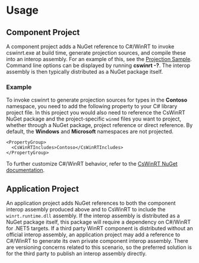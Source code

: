 # Usage

## Component Project

A component project adds a NuGet reference to C#/WinRT to invoke cswinrt.exe at build time, generate projection sources, and compile these into an interop assembly. For an example of this, see the [Projection Sample](https://github.com/microsoft/CsWinRT/tree/master/Samples/Net5ProjectionSample). Command line options can be displayed by running **cswinrt -?**.  The interop assembly is then typically distributed as a NuGet package itself. 

### Example 

To invoke cswinrt to generate projection sources for types in the **Contoso** namespace, you need to add the following property to your C# library project file. In this project you would also need to reference the CsWinRT NuGet package and the project-specific `winmd` files you want to project, whether through a NuGet package, project reference or direct reference. By default, the **Windows** and **Microsoft** namespaces are not projected.

```  
<PropertyGroup>
  <CsWinRTIncludes>Contoso</CsWinRTIncludes>
</PropertyGroup>
```

To further customize C#/WinRT behavior, refer to the [CsWinRT NuGet documentation](nuget.md).

## Application Project

An application project adds NuGet references to both the component interop assembly produced above and to CsWinRT to include the `winrt.runtime.dll` assembly. If the interop assembly is distributed as a NuGet package itself, this package will require a dependency on C#/WinRT for .NET5 targets. If a third party WinRT component is distributed without an official interop assembly, an application project may add a reference to C#/WinRT to generate its own private component interop assembly.  There are versioning concerns related to this scenario, so the preferred solution is for the third party to publish an interop assembly directly.
